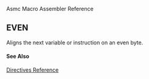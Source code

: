 Asmc Macro Assembler Reference

## EVEN

Aligns the next variable or instruction on an even byte.

#### See Also

[Directives Reference](readme.md)
